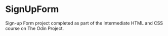 # SignUpForm
Sign-up Form project completed as part of the Intermediate HTML and CSS course on The Odin Project.
